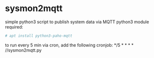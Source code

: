 # sysmon2mqtt
simple python3 script to publish system data via MQTT
python3 module required:
```bash
# apt install python3-paho-mqtt
```

to run every 5 min via cron, add the following cronjob:
*/5 * * * * /<path-to-file>/sysmon2mqtt.py
